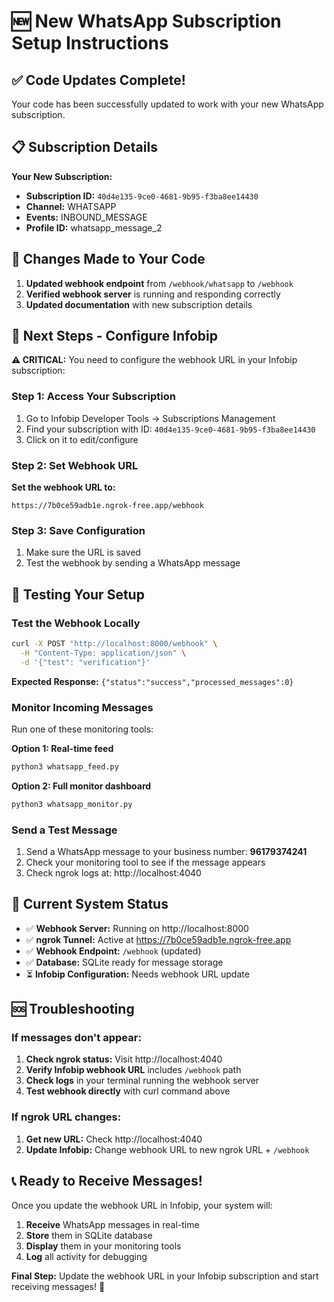 # 🆕 New WhatsApp Subscription Setup Instructions

## ✅ Code Updates Complete!

Your code has been successfully updated to work with your new WhatsApp subscription.

## 📋 Subscription Details

**Your New Subscription:**
- **Subscription ID:** `40d4e135-9ce0-4681-9b95-f3ba8ee14430`
- **Channel:** WHATSAPP
- **Events:** INBOUND_MESSAGE
- **Profile ID:** whatsapp_message_2

## 🔄 Changes Made to Your Code

1. **Updated webhook endpoint** from `/webhook/whatsapp` to `/webhook`
2. **Verified webhook server** is running and responding correctly
3. **Updated documentation** with new subscription details

## 🚀 Next Steps - Configure Infobip

**⚠️ CRITICAL:** You need to configure the webhook URL in your Infobip subscription:

### Step 1: Access Your Subscription
1. Go to Infobip Developer Tools → Subscriptions Management
2. Find your subscription with ID: `40d4e135-9ce0-4681-9b95-f3ba8ee14430`
3. Click on it to edit/configure

### Step 2: Set Webhook URL
**Set the webhook URL to:** 
```
https://7b0ce59adb1e.ngrok-free.app/webhook
```

### Step 3: Save Configuration
1. Make sure the URL is saved
2. Test the webhook by sending a WhatsApp message

## 🧪 Testing Your Setup

### Test the Webhook Locally
```bash
curl -X POST "http://localhost:8000/webhook" \
  -H "Content-Type: application/json" \
  -d '{"test": "verification"}'
```

**Expected Response:** `{"status":"success","processed_messages":0}`

### Monitor Incoming Messages
Run one of these monitoring tools:

**Option 1: Real-time feed**
```bash
python3 whatsapp_feed.py
```

**Option 2: Full monitor dashboard**
```bash
python3 whatsapp_monitor.py
```

### Send a Test Message
1. Send a WhatsApp message to your business number: **96179374241**
2. Check your monitoring tool to see if the message appears
3. Check ngrok logs at: http://localhost:4040

## 🔧 Current System Status

- ✅ **Webhook Server:** Running on http://localhost:8000
- ✅ **ngrok Tunnel:** Active at https://7b0ce59adb1e.ngrok-free.app
- ✅ **Webhook Endpoint:** `/webhook` (updated)
- ✅ **Database:** SQLite ready for message storage
- ⏳ **Infobip Configuration:** Needs webhook URL update

## 🆘 Troubleshooting

### If messages don't appear:
1. **Check ngrok status:** Visit http://localhost:4040
2. **Verify Infobip webhook URL** includes `/webhook` path
3. **Check logs** in your terminal running the webhook server
4. **Test webhook directly** with curl command above

### If ngrok URL changes:
1. **Get new URL:** Check http://localhost:4040
2. **Update Infobip:** Change webhook URL to new ngrok URL + `/webhook`

## 📞 Ready to Receive Messages!

Once you update the webhook URL in Infobip, your system will:
1. **Receive** WhatsApp messages in real-time
2. **Store** them in SQLite database
3. **Display** them in your monitoring tools
4. **Log** all activity for debugging

**Final Step:** Update the webhook URL in your Infobip subscription and start receiving messages! 🎉 